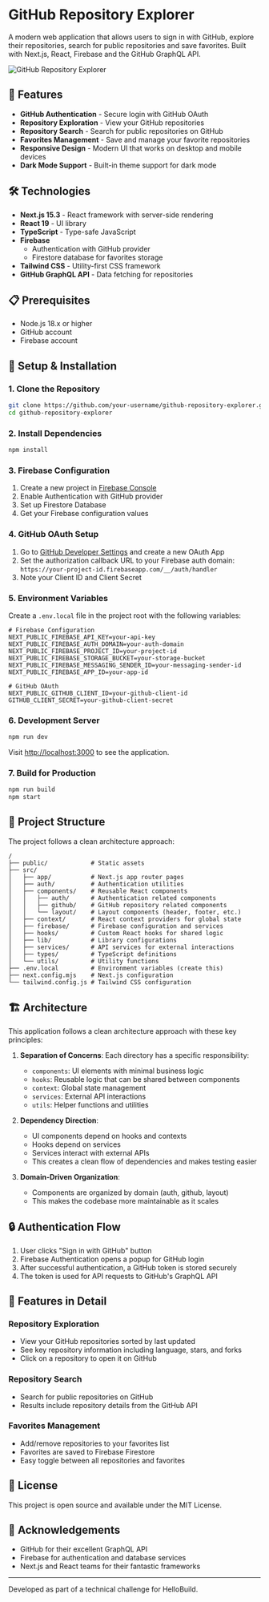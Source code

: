 # GitHub Repository Explorer

A modern web application that allows users to sign in with GitHub, explore their repositories, search for public repositories and save favorites. Built with Next.js, React, Firebase and the GitHub GraphQL API.

![GitHub Repository Explorer](https://github.githubassets.com/images/modules/logos_page/GitHub-Mark.png)

## 🚀 Features

- **GitHub Authentication** - Secure login with GitHub OAuth
- **Repository Exploration** - View your GitHub repositories
- **Repository Search** - Search for public repositories on GitHub
- **Favorites Management** - Save and manage your favorite repositories
- **Responsive Design** - Modern UI that works on desktop and mobile devices
- **Dark Mode Support** - Built-in theme support for dark mode

## 🛠️ Technologies

- **Next.js 15.3** - React framework with server-side rendering
- **React 19** - UI library
- **TypeScript** - Type-safe JavaScript
- **Firebase**
  - Authentication with GitHub provider
  - Firestore database for favorites storage
- **Tailwind CSS** - Utility-first CSS framework
- **GitHub GraphQL API** - Data fetching for repositories

## 📋 Prerequisites

- Node.js 18.x or higher
- GitHub account
- Firebase account

## 🔧 Setup & Installation

### 1. Clone the Repository

```bash
git clone https://github.com/your-username/github-repository-explorer.git
cd github-repository-explorer
```

### 2. Install Dependencies

```bash
npm install
```

### 3. Firebase Configuration

1. Create a new project in [Firebase Console](https://console.firebase.google.com/)
2. Enable Authentication with GitHub provider
3. Set up Firestore Database
4. Get your Firebase configuration values

### 4. GitHub OAuth Setup

1. Go to [GitHub Developer Settings](https://github.com/settings/developers) and create a new OAuth App
2. Set the authorization callback URL to your Firebase auth domain: `https://your-project-id.firebaseapp.com/__/auth/handler`
3. Note your Client ID and Client Secret

### 5. Environment Variables

Create a `.env.local` file in the project root with the following variables:

```env
# Firebase Configuration
NEXT_PUBLIC_FIREBASE_API_KEY=your-api-key
NEXT_PUBLIC_FIREBASE_AUTH_DOMAIN=your-auth-domain
NEXT_PUBLIC_FIREBASE_PROJECT_ID=your-project-id
NEXT_PUBLIC_FIREBASE_STORAGE_BUCKET=your-storage-bucket
NEXT_PUBLIC_FIREBASE_MESSAGING_SENDER_ID=your-messaging-sender-id
NEXT_PUBLIC_FIREBASE_APP_ID=your-app-id

# GitHub OAuth
NEXT_PUBLIC_GITHUB_CLIENT_ID=your-github-client-id
GITHUB_CLIENT_SECRET=your-github-client-secret
```

### 6. Development Server

```bash
npm run dev
```

Visit [http://localhost:3000](http://localhost:3000) to see the application.

### 7. Build for Production

```bash
npm run build
npm start
```

## 📁 Project Structure

The project follows a clean architecture approach:

```
/
├── public/            # Static assets
├── src/
│   ├── app/           # Next.js app router pages
│   ├── auth/          # Authentication utilities
│   ├── components/    # Reusable React components
│   │   ├── auth/      # Authentication related components
│   │   ├── github/    # GitHub repository related components
│   │   └── layout/    # Layout components (header, footer, etc.)
│   ├── context/       # React context providers for global state
│   ├── firebase/      # Firebase configuration and services
│   ├── hooks/         # Custom React hooks for shared logic
│   ├── lib/           # Library configurations 
│   ├── services/      # API services for external interactions
│   ├── types/         # TypeScript definitions
│   └── utils/         # Utility functions
├── .env.local         # Environment variables (create this)
├── next.config.mjs    # Next.js configuration
└── tailwind.config.js # Tailwind CSS configuration
```

## 🏗️ Architecture

This application follows a clean architecture approach with these key principles:

1. **Separation of Concerns**: Each directory has a specific responsibility:
   - `components`: UI elements with minimal business logic
   - `hooks`: Reusable logic that can be shared between components
   - `context`: Global state management
   - `services`: External API interactions
   - `utils`: Helper functions and utilities

2. **Dependency Direction**:
   - UI components depend on hooks and contexts
   - Hooks depend on services
   - Services interact with external APIs
   - This creates a clean flow of dependencies and makes testing easier

3. **Domain-Driven Organization**:
   - Components are organized by domain (auth, github, layout)
   - This makes the codebase more maintainable as it scales

## 🔒 Authentication Flow

1. User clicks "Sign in with GitHub" button
2. Firebase Authentication opens a popup for GitHub login
3. After successful authentication, a GitHub token is stored securely
4. The token is used for API requests to GitHub's GraphQL API

## 📱 Features in Detail

### Repository Exploration
- View your GitHub repositories sorted by last updated
- See key repository information including language, stars, and forks
- Click on a repository to open it on GitHub

### Repository Search
- Search for public repositories on GitHub
- Results include repository details from the GitHub API

### Favorites Management
- Add/remove repositories to your favorites list
- Favorites are saved to Firebase Firestore
- Easy toggle between all repositories and favorites

## 📝 License

This project is open source and available under the MIT License.

## 🙏 Acknowledgements

- GitHub for their excellent GraphQL API
- Firebase for authentication and database services
- Next.js and React teams for their fantastic frameworks

---

Developed as part of a technical challenge for HelloBuild.
